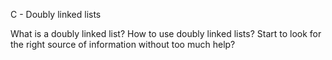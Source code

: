 C - Doubly linked lists

What is a doubly linked list?
How to use doubly linked lists?
Start to look for the right source of information without too much help?
